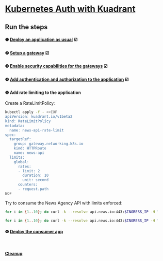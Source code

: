 # [Kubernetes Auth with Kuadrant](README.md)

## Run the steps

#### ❶ [Deploy an application as usual](1-deploy.md) ☑️
#### ❷ [Setup a gateway](2-gateway.md) ☑️
#### ❸ [Enable security capabilities for the gateways](3-kuadrant.md) ☑️
#### ❹ [Add authentication and authorization to the application](4-auth.md) ☑️
#### ❺ Add rate limiting to the application

Create a RateLimitPolicy:

```sh
kubectl apply -f - <<EOF
apiVersion: kuadrant.io/v1beta2
kind: RateLimitPolicy
metadata:
  name: news-api-rate-limit
spec:
  targetRef:
    group: gateway.networking.k8s.io
    kind: HTTPRoute
    name: news-api
  limits:
    global:
      rates:
      - limit: 2
        duration: 10
        unit: second
      counters:
      - request.path
EOF
```

Try to consume the News Agency API with limits enforced:

```sh
for i in {1..10}; do curl -k --resolve api.news.io:443:$INGRESS_IP -H "Authorization: Bearer $(kubectl create token niko)" https://api.news.io/sports && sleep 1; done
```

```sh
for i in {1..10}; do curl -k --resolve api.news.io:443:$INGRESS_IP -H "Authorization: Bearer $(kubectl create token niko)" https://api.news.io/economy && sleep 1; done
```

#### ❻ [Deploy the consumer app](6-consumer.md)

<br/>

#### [Cleanup](README.md#cleanup)
